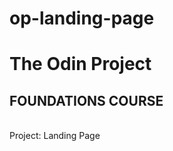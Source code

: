 # op-landing-page
<h1>The Odin Project</h1> 
<h2>FOUNDATIONS COURSE</h2>
<br>
Project: Landing Page
